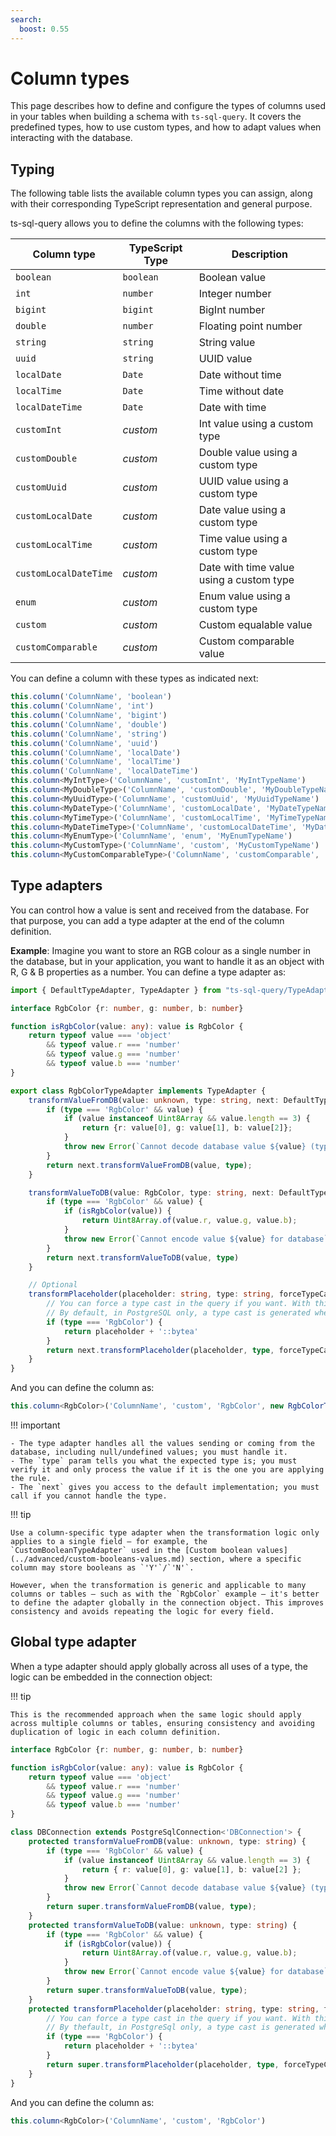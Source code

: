 ```yaml
---
search:
  boost: 0.55
---
```

# Column types

This page describes how to define and configure the types of columns used in your tables when building a schema with `ts-sql-query`. It covers the predefined types, how to use custom types, and how to adapt values when interacting with the database.

## Typing

The following table lists the available column types you can assign, along with their corresponding TypeScript representation and general purpose.

ts-sql-query allows you to define the columns with the following types:

| Column type                     | TypeScript Type      | Description                                                       |
|---------------------------------|----------------------|-------------------------------------------------------------------|
| `boolean`                       | `boolean`            | Boolean value                                                     |
| `int`                           | `number`             | Integer number                                                    |
| `bigint`                        | `bigint`             | BigInt number                                                     |
| `double`                        | `number`             | Floating point number                                             |
| `string`                        | `string`             | String value                                                      |
| `uuid`                          | `string`             | UUID value                                                        |
| `localDate`                     | `Date`               | Date without time                                                 |
| `localTime`                     | `Date`               | Time without date                                                 |
| `localDateTime`                 | `Date`               | Date with time                                                    |
| `customInt`                     | *custom*             | Int value using a custom type                                     |
| `customDouble`                  | *custom*             | Double value using a custom type                                  |
| `customUuid`                    | *custom*             | UUID value using a custom type                                    |
| `customLocalDate`               | *custom*             | Date value using a custom type                                    |
| `customLocalTime`               | *custom*             | Time value using a custom type                                    |
| `customLocalDateTime`           | *custom*             | Date with time value using a custom type                          |
| `enum`                          | *custom*             | Enum value using a custom type                                    |
| `custom`                        | *custom*             | Custom equalable value                                            |
| `customComparable`              | *custom*             | Custom comparable value                                           |

You can define a column with these types as indicated next:

```ts
this.column('ColumnName', 'boolean')
this.column('ColumnName', 'int')
this.column('ColumnName', 'bigint')
this.column('ColumnName', 'double')
this.column('ColumnName', 'string')
this.column('ColumnName', 'uuid')
this.column('ColumnName', 'localDate')
this.column('ColumnName', 'localTime')
this.column('ColumnName', 'localDateTime')
this.column<MyIntType>('ColumnName', 'customInt', 'MyIntTypeName')
this.column<MyDoubleType>('ColumnName', 'customDouble', 'MyDoubleTypeName')
this.column<MyUuidType>('ColumnName', 'customUuid', 'MyUuidTypeName')
this.column<MyDateType>('ColumnName', 'customLocalDate', 'MyDateTypeName')
this.column<MyTimeType>('ColumnName', 'customLocalTime', 'MyTimeTypeName')
this.column<MyDateTimeType>('ColumnName', 'customLocalDateTime', 'MyDateTimeTypeName')
this.column<MyEnumType>('ColumnName', 'enum', 'MyEnumTypeName')
this.column<MyCustomType>('ColumnName', 'custom', 'MyCustomTypeName')
this.column<MyCustomComparableType>('ColumnName', 'customComparable', 'MyCustomComparableTypeName')
```

## Type adapters

You can control how a value is sent and received from the database. For that purpose, you can add a type adapter at the end of the column definition.

**Example**: Imagine you want to store an RGB colour as a single number in the database, but in your application, you want to handle it as an object with R, G & B properties as a number. You can define a type adapter as:

```ts
import { DefaultTypeAdapter, TypeAdapter } from "ts-sql-query/TypeAdapter"

interface RgbColor {r: number, g: number, b: number}

function isRgbColor(value: any): value is RgbColor {
    return typeof value === 'object'
        && typeof value.r === 'number'
        && typeof value.g === 'number'
        && typeof value.b === 'number'
}

export class RgbColorTypeAdapter implements TypeAdapter {
    transformValueFromDB(value: unknown, type: string, next: DefaultTypeAdapter): unknown {
        if (type === 'RgbColor' && value) {
            if (value instanceof Uint8Array && value.length == 3) {
                return {r: value[0], g: value[1], b: value[2]};
            }
            throw new Error(`Cannot decode database value ${value} (type ${typeof value}) as RgbColor`);
        }
        return next.transformValueFromDB(value, type);
    }

    transformValueToDB(value: RgbColor, type: string, next: DefaultTypeAdapter): unknown {
        if (type === 'RgbColor' && value) {
            if (isRgbColor(value)) {
                return Uint8Array.of(value.r, value.g, value.b);
            }
            throw new Error(`Cannot encode value ${value} for database`);
        }
        return next.transformValueToDB(value, type)
    }

    // Optional
    transformPlaceholder(placeholder: string, type: string, forceTypeCast: boolean, valueSentToDB: unknown, next: DefaultTypeAdapter): string {
        // You can force a type cast in the query if you want. With this code, the parameter in the SQL will looks like %1::bytea
        // By default, in PostgreSQL only, a type cast is generated when forceTypeCast is true
        if (type === 'RgbColor') {
            return placeholder + '::bytea'
        }
        return next.transformPlaceholder(placeholder, type, forceTypeCast, valueSentToDB)
    }
}
```

And you can define the column as:

```ts
this.column<RgbColor>('ColumnName', 'custom', 'RgbColor', new RgbColorTypeAdapter())
```

!!! important

    - The type adapter handles all the values sending or coming from the database, including null/undefined values; you must handle it.
    - The `type` param tells you what the expected type is; you must verify it and only process the value if it is the one you are applying the rule.
    - The `next` gives you access to the default implementation; you must call if you cannot handle the type.

!!! tip

    Use a column-specific type adapter when the transformation logic only applies to a single field — for example, the `CustomBooleanTypeAdapter` used in the [Custom boolean values](../advanced/custom-booleans-values.md) section, where a specific column may store booleans as `'Y'`/`'N'`.

    However, when the transformation is generic and applicable to many columns or tables — such as with the `RgbColor` example — it's better to define the adapter globally in the connection object. This improves consistency and avoids repeating the logic for every field.

## Global type adapter

When a type adapter should apply globally across all uses of a type, the logic can be embedded in the connection object:

!!! tip

    This is the recommended approach when the same logic should apply across multiple columns or tables, ensuring consistency and avoiding duplication of logic in each column definition.

```ts
interface RgbColor {r: number, g: number, b: number}

function isRgbColor(value: any): value is RgbColor {
    return typeof value === 'object'
        && typeof value.r === 'number'
        && typeof value.g === 'number'
        && typeof value.b === 'number'
}

class DBConnection extends PostgreSqlConnection<'DBConnection'> {
    protected transformValueFromDB(value: unknown, type: string) {
        if (type === 'RgbColor' && value) {
            if (value instanceof Uint8Array && value.length == 3) {
                return { r: value[0], g: value[1], b: value[2] };
            }
            throw new Error(`Cannot decode database value ${value} (type ${typeof value}) as RgbColor`);
        }
        return super.transformValueFromDB(value, type);
    }
    protected transformValueToDB(value: unknown, type: string) {
        if (type === 'RgbColor' && value) {
            if (isRgbColor(value)) {
                return Uint8Array.of(value.r, value.g, value.b);
            }
            throw new Error(`Cannot encode value ${value} for database`);
        }
        return super.transformValueToDB(value, type);
    }   
    protected transformPlaceholder(placeholder: string, type: string, forceTypeCast: boolean, valueSentToDB: unknown): string {
        // You can force a type cast in the query if you want. With this code, the parameter in the SQL will looks like %1::bytea
        // By thefault, in PostgreSql only, a type cast is generated when forceTypeCast is true
        if (type === 'RgbColor') {
            return placeholder + '::bytea'
        }
        return super.transformPlaceholder(placeholder, type, forceTypeCast, valueSentToDB)
    }
}
```

And you can define the column as:

```ts
this.column<RgbColor>('ColumnName', 'custom', 'RgbColor')
```
